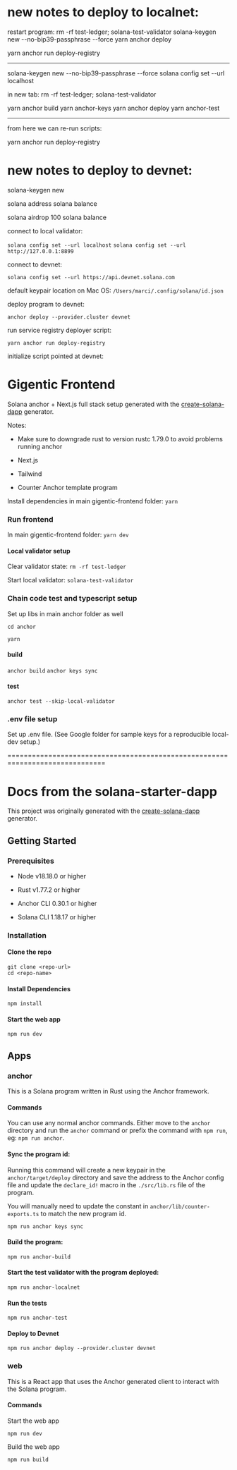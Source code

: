 # new notes to deploy to localnet:

restart program:
rm -rf test-ledger; solana-test-validator
solana-keygen new --no-bip39-passphrase --force
yarn anchor deploy

yarn anchor run deploy-registry

---

solana-keygen new --no-bip39-passphrase --force
solana config set --url localhost

in new tab:
rm -rf test-ledger; solana-test-validator

yarn anchor build
yarn anchor-keys
yarn anchor deploy
yarn anchor-test

---

from here we can re-run scripts:

yarn anchor run deploy-registry

# new notes to deploy to devnet:

solana-keygen new

solana address
solana balance

solana airdrop 100
solana balance

connect to local validator:

`solana config set --url localhost`
`solana config set --url http://127.0.0.1:8899`

connect to devnet:

`solana config set --url https://api.devnet.solana.com`

default keypair location on Mac OS:
`/Users/marci/.config/solana/id.json`

deploy program to devnet:

`anchor deploy --provider.cluster devnet`

run service registry deployer script:

`yarn anchor run deploy-registry`

initialize script pointed at devnet:

# Gigentic Frontend

Solana anchor + Next.js full stack setup generated with the [create-solana-dapp](https://github.com/solana-developers/create-solana-dapp) generator.

Notes:

- Make sure to downgrade rust to version rustc 1.79.0 to avoid problems running anchor

- Next.js
- Tailwind
- Counter Anchor template program

Install dependencies in main gigentic-frontend folder:
`yarn`

### Run frontend

In main gigentic-frontend folder:
`yarn dev`

#### Local validator setup

Clear validator state:
`rm -rf test-ledger`

Start local validator:
`solana-test-validator`

### Chain code test and typescript setup

Set up libs in main anchor folder as well

`cd anchor`

`yarn`

#### build

`anchor build`
`anchor keys sync`

#### test

`anchor test --skip-local-validator`

### .env file setup

Set up .env file. (See Google folder for sample keys for a reproducible local-dev setup.)

==============================================================================

# Docs from the solana-starter-dapp

This project was originally generated with the [create-solana-dapp](https://github.com/solana-developers/create-solana-dapp) generator.

## Getting Started

### Prerequisites

- Node v18.18.0 or higher

- Rust v1.77.2 or higher
- Anchor CLI 0.30.1 or higher
- Solana CLI 1.18.17 or higher

### Installation

#### Clone the repo

```shell
git clone <repo-url>
cd <repo-name>
```

#### Install Dependencies

```shell
npm install
```

#### Start the web app

```
npm run dev
```

## Apps

### anchor

This is a Solana program written in Rust using the Anchor framework.

#### Commands

You can use any normal anchor commands. Either move to the `anchor` directory and run the `anchor` command or prefix the command with `npm run`, eg: `npm run anchor`.

#### Sync the program id:

Running this command will create a new keypair in the `anchor/target/deploy` directory and save the address to the Anchor config file and update the `declare_id!` macro in the `./src/lib.rs` file of the program.

You will manually need to update the constant in `anchor/lib/counter-exports.ts` to match the new program id.

```shell
npm run anchor keys sync
```

#### Build the program:

```shell
npm run anchor-build
```

#### Start the test validator with the program deployed:

```shell
npm run anchor-localnet
```

#### Run the tests

```shell
npm run anchor-test
```

#### Deploy to Devnet

```shell
npm run anchor deploy --provider.cluster devnet
```

### web

This is a React app that uses the Anchor generated client to interact with the Solana program.

#### Commands

Start the web app

```shell
npm run dev
```

Build the web app

```shell
npm run build
```

